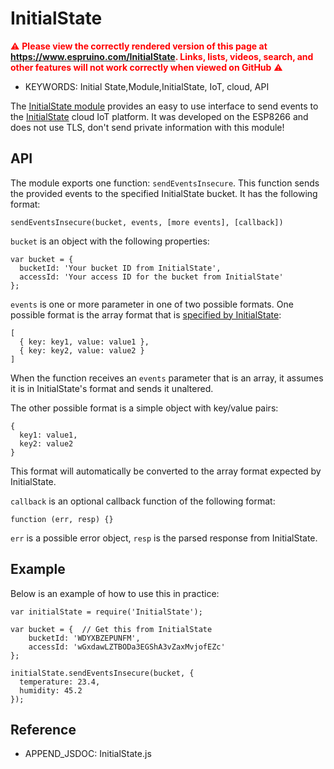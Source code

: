 <!--- Copyright (c) 2016 Patrick Van Oosterwijck. See the file LICENSE for copying permission. -->
InitialState
============

<span style="color:red">:warning: **Please view the correctly rendered version of this page at https://www.espruino.com/InitialState. Links, lists, videos, search, and other features will not work correctly when viewed on GitHub** :warning:</span>

* KEYWORDS: Initial State,Module,InitialState, IoT, cloud, API

The [InitialState module](/modules/InitialState.js) provides an easy to use
interface to send events to the [InitialState](https://www.initialstate.com/)
cloud IoT platform. It was developed on the ESP8266 and does not use TLS,
don't send private information with this module!

API
---

The module exports one function: `sendEventsInsecure`.  This function sends
the provided events to the specified InitialState bucket.  It has the
following format:

```
sendEventsInsecure(bucket, events, [more events], [callback])
```

`bucket` is an object with the following properties:
```
var bucket = {
  bucketId: 'Your bucket ID from InitialState',
  accessId: 'Your access ID for the bucket from InitialState'
};
```

`events` is one or more parameter in one of two possible formats.
One possible format is the array format that is 
[specified by InitialState](http://docs.initialstateeventsapi.apiary.io/#reference/event-data/events-json):
```
[
  { key: key1, value: value1 },
  { key: key2, value: value2 }
]
```
When the function receives an `events` parameter that is an array,
it assumes it is in InitialState's format and sends it unaltered.

The other possible format is a simple object with key/value pairs:
```
{
  key1: value1,
  key2: value2
}
```
This format will automatically be converted to the array format
expected by InitialState.
  
`callback` is an optional callback function of the following format:
```
function (err, resp) {}
```
`err` is a possible error object, `resp` is the parsed response from
InitialState.

Example
-------

Below is an example of how to use this in practice:

```
var initialState = require('InitialState');

var bucket = {  // Get this from InitialState
    bucketId: 'WDYXBZEPUNFM',
    accessId: 'wGxdawLZTBODa3EGShA3vZaxMvjofEZc'
};

initialState.sendEventsInsecure(bucket, {
  temperature: 23.4,
  humidity: 45.2
});
```

Reference
---------

* APPEND_JSDOC: InitialState.js
